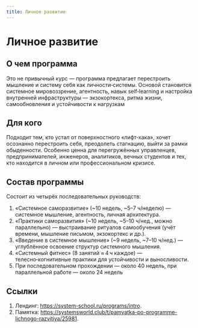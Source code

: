 ```yaml
---
title: Личное развитие
---
```


# Личное развитие
## О чем программа
Это не привычный курс — программа предлагает перестроить мышление и систему себя как личности‑системы. Основой становится системное мировоззрение, агентность, навык self‑learning и настройка внутренней инфраструктуры — экзокортекса, ритма жизни, самообновления и устойчивости к нагрузкам 

## Для кого
Подходит тем, кто устал от поверхностного «лифт‑хака», хочет осознанно перестроить себя, преодолеть стагнацию, выйти за рамки обыденности. Особенно ценна для перегружённых управленцев, предпринимателей, инженеров, аналитиков, вечных студентов и тех, кто находится в личном или профессиональном кризисе.

## Состав программы
Состоит из четырёх последовательных руководств:
1. «Системное саморазвитие» (~10 недель, ~5–7 ч/неделю) — системное мышление, агентность, личная архитектура.
2. «Практики саморазвития» (~10 недель, ~5–10 ч/нед., можно параллельно) — выстраивание ритуалов самообучения (учёт времени, мышление письмом, экзокортекс и др.).
3. «Введение в системное мышление» (~9 недель, ~7–10 ч/нед.) — углублённое освоение структур системного мышления.
4. «Системный фитнес» (8 занятий ≈ 4 ч каждое) — телесно‑когнитивные практики для устойчивости и выносливости.
5. При последовательном прохождении — около 40 недель, при параллельной работе — около 24 недель

## Ссылки
1. Лендинг: https://system-school.ru/programs/intro.
2. Памятка: https://systemsworld.club/t/pamyatka-po-programme-lichnogo-razvitiya/25981.
